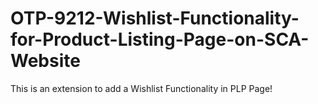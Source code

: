 # OTP-9212-Wishlist-Functionality-for-Product-Listing-Page-on-SCA-Website
This is an extension to add a Wishlist Functionality in PLP Page!
